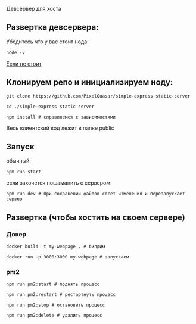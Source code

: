 Девсервер для хоста 



## Развертка девсервера:


Убедитесь что у вас стоит нода:

```
node -v
```

[Если не стоит](https://nodejs.org/en/learn/getting-started/how-to-install-nodejs)


## Клонируем репо и инициализируем ноду:

```shell
git clone https://github.com/PixelQuasar/simple-express-static-server
```
```shell
cd ./simple-express-static-server
```
```shell
npm install # справляемся с зависимостями
```

Весь клиентский код лежит в папке public

## Запуск
обычный:
```shell
npm run start
```

если захочется пошаманить с сервером:
```shell
npm run dev # при сохранении файлов сосет изменения и перезапускает сервер
```

## Развертка (чтобы хостить на своем сервере)
### Докер
```shell
docker build -t my-webpage . # билдим
```
```shell
docker run -p 3000:3000 my-webpage # запускаем
```
### pm2 
```shell
npm run pm2:start # поднять процесс
```
```shell
npm run pm2:restart # рестартнуть процесс
```
```shell
npm run pm2:stop # остановить процесс
```
```shell
npm run pm2:delete # удалить процесс
```
